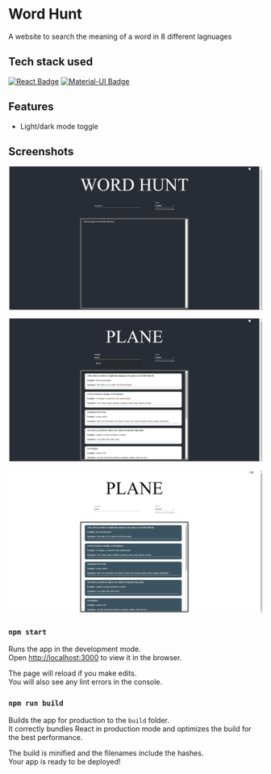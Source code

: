 
# Word Hunt

A website to search the meaning of a word in 8 different lagnuages

## Tech stack used

[![React Badge](https://img.shields.io/badge/-React-61DBFB?style=for-the-badge&labelColor=black&logo=react&logoColor=61DBFB)](#)
[![Material-UI Badge](https://img.shields.io/badge/-materialui-%230081CB?style=for-the-badge&labelColor=black&logo=material-ui&logoColor=)](#)


## Features

- Light/dark mode toggle


## Screenshots

![App Screenshot](https://github.com/anastazir/images/blob/master/word-hunt-1.png?raw=true)

![App Screenshot](https://github.com/anastazir/images/blob/master/word-hunt-2.png?raw=true)

![App Screenshot](https://github.com/anastazir/images/blob/master/word-hunt-3.png?raw=true)


### `npm start`

Runs the app in the development mode.\
Open [http://localhost:3000](http://localhost:3000) to view it in the browser.

The page will reload if you make edits.\
You will also see any lint errors in the console.


### `npm run build`

Builds the app for production to the `build` folder.\
It correctly bundles React in production mode and optimizes the build for the best performance.

The build is minified and the filenames include the hashes.\
Your app is ready to be deployed!

  